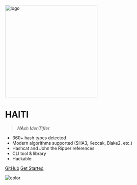 <img src="_media/logo.png" data-origin="_media/logo.png" alt="logo" height="300">

# HAITI

> _**HA**sh **I**den**T**if**I**er_

- 360+ hash types detected
- Modern algorithms supported (SHA3, Keccak, Blake2, etc.) 
- Hashcat and John the Ripper references
- CLI tool & library
- Hackable

[GitHub](https://github.com/noraj/haiti/)
[Get Started](pages/quick-start?id=quick-start)

![color](#ffffff)
